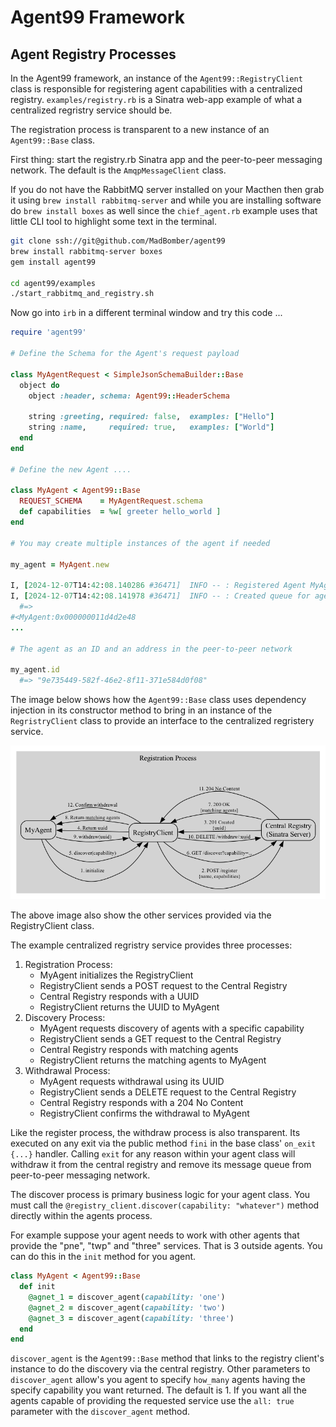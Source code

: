 # Agent99 Framework

## Agent Registry Processes

In the Agent99 framework, an instance of the `Agent99::RegistryClient` class is responsible for registering agent capabilities with a centralized registry.  `examples/registry.rb` is a Sinatra web-app example of what a centralized regristry service should be. 

The registration process is transparent to a new instance of an `Agent99::Base` class.

First thing: start the registry.rb Sinatra app and the peer-to-peer messaging network.  The default is the `AmqpMessageClient` class.

If you do not have the RabbitMQ server installed on your Macthen then grab it using `brew install rabbitmq-server` and while you are installing software do `brew install boxes` as well since the `chief_agent.rb` example uses that little CLI tool to highlight some text in the terminal.

```bash
git clone ssh://git@github.com/MadBomber/agent99
brew install rabbitmq-server boxes
gem install agent99

cd agent99/examples
./start_rabbitmq_and_registry.sh
```

Now go into `irb` in a different terminal window and try this code ...

```ruby
require 'agent99'

# Define the Schema for the Agent's request payload

class MyAgentRequest < SimpleJsonSchemaBuilder::Base
  object do
    object :header, schema: Agent99::HeaderSchema

    string :greeting, required: false,  examples: ["Hello"]
    string :name,     required: true,   examples: ["World"]
  end
end

# Define the new Agent ....

class MyAgent < Agent99::Base
  REQUEST_SCHEMA    = MyAgentRequest.schema
  def capabilities  = %w[ greeter hello_world ]
end

# You may create multiple instances of the agent if needed

my_agent = MyAgent.new

I, [2024-12-07T14:42:08.140286 #36471]  INFO -- : Registered Agent MyAgent with ID: 9e735449-582f-46e2-8f11-371e584d0f08
I, [2024-12-07T14:42:08.141978 #36471]  INFO -- : Created queue for agent_id: 9e735449-582f-46e2-8f11-371e584d0f08
  #=>
#<MyAgent:0x000000011d4d2e48
...

# The agent as an ID and an address in the peer-to-peer network

my_agent.id
  #=> "9e735449-582f-46e2-8f11-371e584d0f08"
```

The image below shows how the `Agent99::Base` class uses dependency injection in its constructor method to bring in an instance of the `RegristryClient` class to provide an interface to the centralized regristery service.

![Agent Register, Discover and Withdraw Processes](agent_registry_processes.png)

The above image also show the other services provided via the RegistryClient class.

The example centralized regristry service provides three processes:

1. Registration Process:
     - MyAgent initializes the RegistryClient
     - RegistryClient sends a POST request to the Central Registry
     - Central Registry responds with a UUID
     - RegistryClient returns the UUID to MyAgent
2. Discovery Process:
     - MyAgent requests discovery of agents with a specific capability
     - RegistryClient sends a GET request to the Central Registry
     - Central Registry responds with matching agents
     - RegistryClient returns the matching agents to MyAgent
3. Withdrawal Process:
     - MyAgent requests withdrawal using its UUID
     - RegistryClient sends a DELETE request to the Central Registry
     - Central Registry responds with a 204 No Content
     - RegistryClient confirms the withdrawal to MyAgent

Like the register process, the withdraw process is also transparent.  Its executed on any exit via the public method `fini` in the base class' `on_exit {...}` handler.  Calling `exit` for any reason within your agent class will withdraw it from the central registry and remove its message queue from peer-to-peer messaging network.

The discover process is primary business logic for your agent class.  You must call the `@registry_client.discover(capability: "whatever")` method directly within the agents process.

For example suppose your agent needs to work with other agents that provide the "pne", "twp" and "three" services.  That is 3 outside agents.  You can do this in the `init` method for you agent.

```ruby
class MyAgent < Agent99::Base
  def init
    @agnet_1 = discover_agent(capability: 'one')
    @agnet_2 = discover_agent(capability: 'two')
    @agnet_3 = discover_agent(capability: 'three')
  end
end
```

`discover_agent` is the `Agent99::Base` method that links to the registry client's instance to do the discovery via the central registry.  Other parameters to `discover_agent` allow's you agent to specify `how_many` agents having the specify capability you want returned.  The default is 1.  If you want all the agents capable of providing the requested service use the `all: true` parameter with the `discover_agent` method.

